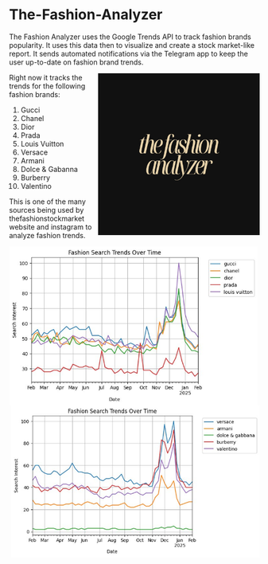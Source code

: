 # The-Fashion-Analyzer
The Fashion Analyzer uses the Google Trends API to track fashion brands popularity. It uses this data then to visualize and create a stock market-like report. It sends automated notifications via the Telegram app to keep the user up-to-date on fashion brand trends. 



<img src="image.jpg" align="right" width="325">

Right now it tracks the trends for the following fashion brands:
1. Gucci
2. Chanel
3. Dior
4. Prada
5. Louis Vuitton
6. Versace
7. Armani
8. Dolce & Gabanna
9. Burberry
10. Valentino

This is one of the many sources being used by thefashionstockmarket website and instagram to analyze fashion trends.

<img src="trend_report.jpg" align="left" width="500">

<img src="trend_report1.jpg" align="right" width="500">
